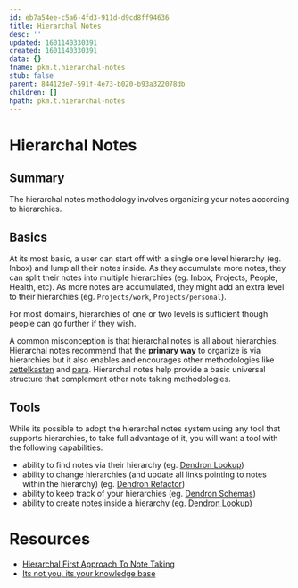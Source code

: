 ```yaml
---
id: eb7a54ee-c5a6-4fd3-911d-d9cd8ff94636
title: Hierarchal Notes
desc: ''
updated: 1601140330391
created: 1601140330391
data: {}
fname: pkm.t.hierarchal-notes
stub: false
parent: 84412de7-591f-4e73-b020-b93a322078db
children: []
hpath: pkm.t.hierarchal-notes
---
```

# Hierarchal Notes

## Summary

The hierarchal notes methodology involves organizing your notes according to hierarchies. 

## Basics

At its most basic, a user can start off with a single one level hierarchy (eg. Inbox) and lump all their notes inside. As they accumulate more notes, they can split their notes into multiple hierarchies (eg. Inbox, Projects, People, Health, etc). As more notes are accumulated, they might add an extra level to their hierarchies (eg. `Projects/work`, `Projects/personal`).

For most domains, hierarchies of one or two levels is sufficient though people can go further if they wish.

A common misconception is that hierarchal notes is all about hierarchies. Hierarchal notes recommend that the **primary way** to organize is via hierarchies but it also enables and encourages other methodologies like [zettelkasten](3297052e-4591-4190-9975-4e4bd30b8931) and [para](20855ea8-0f1d-49bd-80ca-7b807ef77bbf). Hierarchal notes help provide a basic universal structure that complement other note taking methodologies.

## Tools

While its possible to adopt the hierarchal notes system using any tool that supports hierarchies, to take full advantage of it, you will want a tool with the following capabilities:

- ability to find notes via their hierarchy (eg. [Dendron Lookup](https://dendron.so/notes/a7c3a810-28c8-4b47-96a6-8156b1524af3.html))
- ability to change hierarchies (and update all links pointing to notes within the hierarchy) (eg. [Dendron Refactor](https://dendron.so/notes/eea2b078-1acc-4071-a14e-18299fc28f47.html#refactor-hierarchy))
- ability to keep track of your hierarchies (eg. [Dendron Schemas](https://dendron.so/notes/c5e5adde-5459-409b-b34d-a0d75cbb1052.html))
- ability to create notes inside a hierarchy (eg. [Dendron Lookup](https://dendron.so/notes/a7c3a810-28c8-4b47-96a6-8156b1524af3.html#creating-notes))

# Resources

- [Hierarchal First Approach To Note Taking](https://www.kevinslin.com/notes/3dd58f62-fee5-4f93-b9f1-b0f0f59a9b64.html)
- [Its not you, its your knowledge base](https://www.kevinslin.com/notes/e1455752-b052-4212-ac6e-cc054659f2bb.html)
